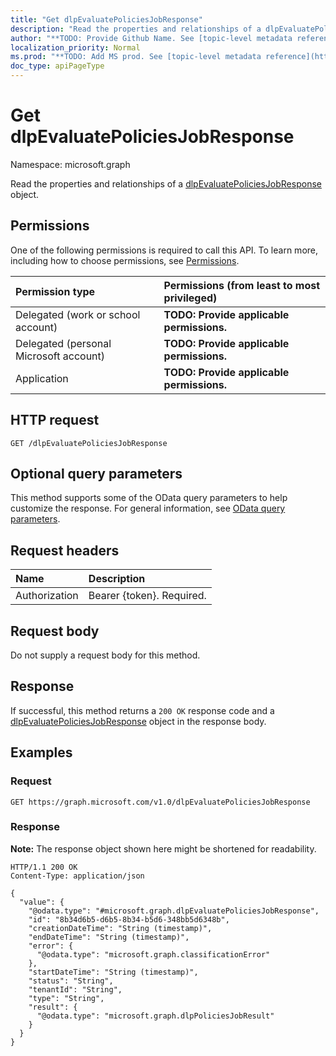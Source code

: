 ```yaml
---
title: "Get dlpEvaluatePoliciesJobResponse"
description: "Read the properties and relationships of a dlpEvaluatePoliciesJobResponse object."
author: "**TODO: Provide Github Name. See [topic-level metadata reference](https://msgo.azurewebsites.net/add/document/guidelines/metadata.html#topic-level-metadata)**"
localization_priority: Normal
ms.prod: "**TODO: Add MS prod. See [topic-level metadata reference](https://msgo.azurewebsites.net/add/document/guidelines/metadata.html#topic-level-metadata)**"
doc_type: apiPageType
---
```


# Get dlpEvaluatePoliciesJobResponse
Namespace: microsoft.graph



Read the properties and relationships of a [dlpEvaluatePoliciesJobResponse](../resources/dlpevaluatepoliciesjobresponse.md) object.

## Permissions
One of the following permissions is required to call this API. To learn more, including how to choose permissions, see [Permissions](/graph/permissions-reference).

|Permission type|Permissions (from least to most privileged)|
|:---|:---|
|Delegated (work or school account)|**TODO: Provide applicable permissions.**|
|Delegated (personal Microsoft account)|**TODO: Provide applicable permissions.**|
|Application|**TODO: Provide applicable permissions.**|

## HTTP request

<!-- {
  "blockType": "ignored"
}
-->
``` http
GET /dlpEvaluatePoliciesJobResponse
```

## Optional query parameters
This method supports some of the OData query parameters to help customize the response. For general information, see [OData query parameters](/graph/query-parameters).

## Request headers
|Name|Description|
|:---|:---|
|Authorization|Bearer {token}. Required.|

## Request body
Do not supply a request body for this method.

## Response

If successful, this method returns a `200 OK` response code and a [dlpEvaluatePoliciesJobResponse](../resources/dlpevaluatepoliciesjobresponse.md) object in the response body.

## Examples

### Request
<!-- {
  "blockType": "request",
  "name": "get_dlpevaluatepoliciesjobresponse"
}
-->
``` http
GET https://graph.microsoft.com/v1.0/dlpEvaluatePoliciesJobResponse
```


### Response
**Note:** The response object shown here might be shortened for readability.
<!-- {
  "blockType": "response",
  "truncated": true,
  "@odata.type": "microsoft.graph.dlpEvaluatePoliciesJobResponse"
}
-->
``` http
HTTP/1.1 200 OK
Content-Type: application/json

{
  "value": {
    "@odata.type": "#microsoft.graph.dlpEvaluatePoliciesJobResponse",
    "id": "8b34d6b5-d6b5-8b34-b5d6-348bb5d6348b",
    "creationDateTime": "String (timestamp)",
    "endDateTime": "String (timestamp)",
    "error": {
      "@odata.type": "microsoft.graph.classificationError"
    },
    "startDateTime": "String (timestamp)",
    "status": "String",
    "tenantId": "String",
    "type": "String",
    "result": {
      "@odata.type": "microsoft.graph.dlpPoliciesJobResult"
    }
  }
}
```

